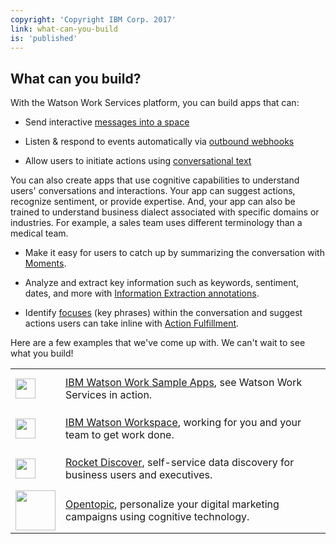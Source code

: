 ```yaml
---
copyright: 'Copyright IBM Corp. 2017'
link: what-can-you-build
is: 'published'
---
```


## What can you build?

With the Watson Work Services platform, you can build apps that can:

- Send interactive [messages into a space](guides/V1_wwsg_Spaces.md)

- Listen & respond to events automatically via [outbound webhooks](guides/V1_wwsg_Webhooks.md)

- Allow users to initiate actions using [conversational text](guides/V1_Action_Fulfillment.md)

You can also create apps that use cognitive capabilities to understand users' conversations and interactions. Your app can suggest actions, recognize sentiment, or provide expertise. And, your app can also be trained to understand business dialect associated with specific domains or industries. For example, a sales team uses different terminology than a medical team.

- Make it easy for users to catch up by summarizing the conversation with [Moments](guides/V1_wwsg_MomentIdentification.md).

- Analyze and extract key information such as keywords, sentiment, dates, and more with [Information Extraction annotations](guides/V1_Annotation_Message_Information_Extraction.md).

- Identify [focuses](guides/V1_wwsg_ActionIdentification.md) (key phrases) within the conversation and suggest actions users can take inline with [Action Fulfillment](guides/V1_Action_Fulfillment.md).

Here are a few examples that we've come up with. We can't wait to see what you build!

<table border="0">
 <tr height="64">
  <td><img src="../images/GitHub-Mark-32px64w.png" style="height:32px;text-align:center;" /></td>
  <td><a href="https://github.com/watsonwork">IBM Watson Work Sample Apps</a>, see Watson Work Services in action.</td>
 </tr>
 <tr height="64">
  <td><img src="../images/IBMWatsonWorkspaceIcon64w.png" style="height:32px;text-align:center;" /></td>
  <td><a href="https://workspace.ibm.com/#">IBM Watson Workspace</a>, working for you and your team to get work done.</td>
 </tr>
 <tr height="64">
  <td><img src="../images/DiscoverIcon64w.png" style="height:32px;text-align:center;" /></td>
  <td><a href="http://www.rocketsoftware.com/products/discover-collaboration">Rocket Discover</a>, self-service data discovery for business users and executives.</td>
 </tr>
 <tr height="64">
  <td><img src="../images/opentopic-Logo.png" style="width:64px;text-align:center;" /></td>
  <td><a href="http://opentopic.com/ibm-workspaces/">Opentopic</a>, personalize your digital marketing campaigns using cognitive technology.
 </td>
 </tr>
 </table>
